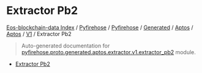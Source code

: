 # Extractor Pb2

[Eos-blockchain-data Index](../../../../../../README.md#eos-blockchain-data-index) /
[Pyfirehose](../../../../../index.md#pyfirehose) /
[Pyfirehose](../../../../../index.md#pyfirehose) /
[Generated](../../../index.md#generated) /
[Aptos](../../index.md#aptos) /
[Aptos](../../index.md#aptos) /
[V1](./index.md#v1) /
Extractor Pb2

> Auto-generated documentation for [pyfirehose.proto.generated.aptos.extractor.v1.extractor_pb2](https://github.com/Krow10/eos-blockchain-data/blob/main/pyfirehose/proto/generated/aptos/extractor/v1/extractor_pb2.py) module.

- [Extractor Pb2](#extractor-pb2)

